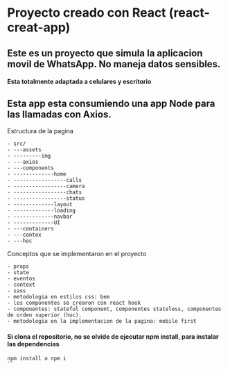 # Proyecto creado con React (react-creat-app)

## Este es un proyecto que simula la aplicacion movil de WhatsApp. No maneja datos sensibles.

#### Esta totalmente adaptada a celulares y escritorio

## Esta app esta consumiendo una app Node para las llamadas con Axios.

Estructura de la pagina 

    - src/
    - ---assets
    - ---------img
    - ---axios
    - ---components
    - -------------home  
    - -----------------calls
    - -----------------camera
    - -----------------chats
    - -----------------status
    - -------------layout
    - -------------loading
    - -------------navbar
    - -------------UI
    - ---containers
    - ---contex
    - ---hoc

Conceptos que se implementaron en el proyecto
```
- props
- state
- eventos
- context
- sass
- metodologia en estilos css: bem
- los componentes se crearon con react hook
- componentes: stateful component, componentes stateless, componentes de orden superior (hoc).
- metodologia en la implementacion de la pagina: mobile first
```

#### Si clona el repositorio, no se olvide de ejecutar npm install, para instalar las dependencias
```
npm install o npm i
``
